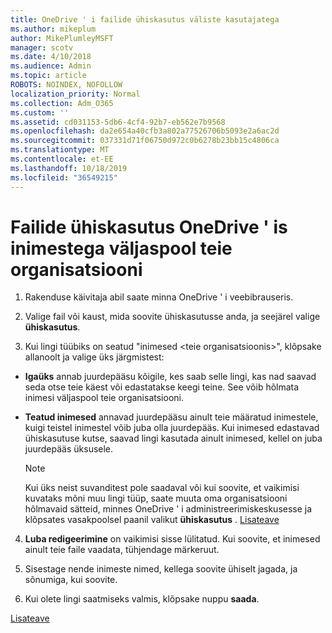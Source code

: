 ```yaml
---
title: OneDrive ' i failide ühiskasutus väliste kasutajatega
ms.author: mikeplum
author: MikePlumleyMSFT
manager: scotv
ms.date: 4/10/2018
ms.audience: Admin
ms.topic: article
ROBOTS: NOINDEX, NOFOLLOW
localization_priority: Normal
ms.collection: Adm_O365
ms.custom: ''
ms.assetid: cd031153-5db6-4cf4-92b7-eb562e7b9568
ms.openlocfilehash: da2e654a40cfb3a802a77526706b5093e2a6ac2d
ms.sourcegitcommit: 037331d71f06750d972c0b6278b23bb15c4806ca
ms.translationtype: MT
ms.contentlocale: et-EE
ms.lasthandoff: 10/18/2019
ms.locfileid: "36549215"
---
```

# <a name="share-files-in-onedrive-with-people-outside-your-organization"></a>Failide ühiskasutus OneDrive ' is inimestega väljaspool teie organisatsiooni

1. Rakenduse käivitaja abil saate minna OneDrive ' i veebibrauseris. 
    
2. Valige fail või kaust, mida soovite ühiskasutusse anda, ja seejärel valige **ühiskasutus**. 
    
3. Kui lingi tüübiks on seatud "inimesed \<teie organisatsioonis\>", klõpsake allanoolt ja valige üks järgmistest: 
    
  - **Igaüks** annab juurdepääsu kõigile, kes saab selle lingi, kas nad saavad seda otse teie käest või edastatakse keegi teine. See võib hõlmata inimesi väljaspool teie organisatsiooni. 
    
  - **Teatud inimesed** annavad juurdepääsu ainult teie määratud inimestele, kuigi teistel inimestel võib juba olla juurdepääs. Kui inimesed edastavad ühiskasutuse kutse, saavad lingi kasutada ainult inimesed, kellel on juba juurdepääs üksusele. 
    
    > [!NOTE]
    > Kui üks neist suvanditest pole saadaval või kui soovite, et vaikimisi kuvataks mõni muu lingi tüüp, saate muuta oma organisatsiooni hõlmavaid sätteid, minnes OneDrive ' i administreerimiskeskusesse ja klõpsates vasakpoolsel paanil valikut **ühiskasutus** . [Lisateave](https://go.microsoft.com/fwlink/?linkid=871961)
  
4. **Luba redigeerimine** on vaikimisi sisse lülitatud. Kui soovite, et inimesed ainult teie faile vaadata, tühjendage märkeruut. 
    
5. Sisestage nende inimeste nimed, kellega soovite ühiselt jagada, ja sõnumiga, kui soovite.
    
6. Kui olete lingi saatmiseks valmis, klõpsake nuppu **saada**. 
    
[Lisateave](https://go.microsoft.com/fwlink/?linkid=871861)
  

